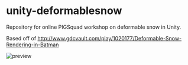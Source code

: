 # unity-deformablesnow
Repository for online PIGSquad workshop on deformable snow in Unity.

Based off of http://www.gdcvault.com/play/1020177/Deformable-Snow-Rendering-in-Batman

![preview](http://i.imgur.com/VytQ4n0.png)
